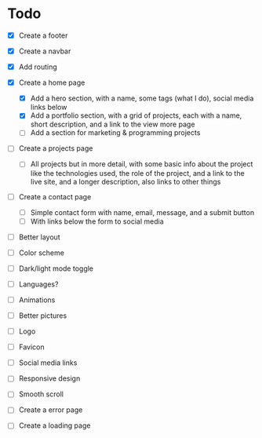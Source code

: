 # Todo
- [x] Create a footer
- [x] Create a navbar
- [x] Add routing
- [x] Create a home page
    - [x] Add a hero section, with a name, some tags (what I do), social media links below
    - [x] Add a portfolio section, with a grid of projects, each with a name, short description, and a link to the view more page
    - [ ] Add a section for marketing & programming projects
- [ ] Create a projects page
    - [ ] All projects but in more detail, with some basic info about the project like the technologies used, the role of the project, and a link to the live site, and a longer description, also links to other things
- [ ] Create a contact page
    - [ ] Simple contact form with name, email, message, and a submit button
    - [ ] With links below the form to social media
- [ ] Better layout
- [ ] Color scheme
- [ ] Dark/light mode toggle
- [ ] Languages?
- [ ] Animations
- [ ] Better pictures
- [ ] Logo
- [ ] Favicon
- [ ] Social media links
- [ ] Responsive design
- [ ] Smooth scroll


- [ ] Create a error page
- [ ] Create a loading page